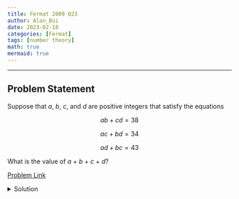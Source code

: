 ```yaml
---
title: Fermat 2009 Q23    
author: Alan_Bui    
date: 2023-02-18
categories: [Fermat]
tags: [number theory]
math: true    
mermaid: true  
---
```


---
## Problem Statement

Suppose that $a$, $b$, $c$, and $d$ are positive integers that satisfy the equations

$$ab + cd = 38$$

$$ac + bd = 34$$

$$ad + bc = 43$$

What is the value of $a$ + $b$ + $c$ + $d$?

[Problem Link](https://cemc.uwaterloo.ca/contests/past_contests/2009/2009FermatContest.pdf)

<details>
<summary> Solution </summary>

$$a, b, c, d \in \mathbb{Z}, a,b,c,d > 0$$

$$ab + cd = 38 \text{  (1)}$$

$$ac + bd = 34 \text{  (2)}$$

$$ad + bc = 43 \text{  (3)}$$

$$\text{(2) + (3): } ac + bd + ad + bc = 77$$

$$(a + b)(c + d) = 77$$

$$\text{Since } a, b, c, d > 0 \implies a+b=7, b+d = 11$$

$$\text{(1) + (3): } ab + cd + ad + bc = 81$$

$$(a + c)(b + d) = 81$$

$$\text{Since } a, b, c, d > 0 \implies a+c=9, b+d = 9$$

$$\therefore (a+b) + (b+d) + (a+c) + (b+d) = 2(a+b+c+d) = 36$$

$$\therefore a+b+c+d = 18$$

</details>